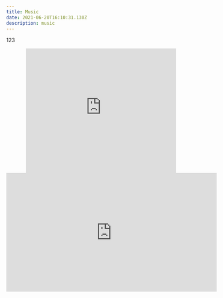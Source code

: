 ```yaml
---
title: Music
date: 2021-06-20T16:10:31.130Z
description: music
---
```

123

<center><iframe src="https://streetvoice.com/music/embed/?id=151281&t=p" width="400" height="330" frameborder="0" marginheight="0" marginwidth="0" scrolling="no" seamless="seamless"></iframe>

<iframe width="560" height="315" src="https://www.youtube.com/embed/h8kkqE7l7_U" title="YouTube video player" frameborder="0" allow="accelerometer; autoplay; clipboard-write; encrypted-media; gyroscope; picture-in-picture" allowfullscreen></iframe></center>